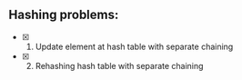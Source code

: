 ## Hashing problems:

- [x] 1. Update element at hash table with separate chaining
- [x] 2. Rehashing hash table with separate chaining
    